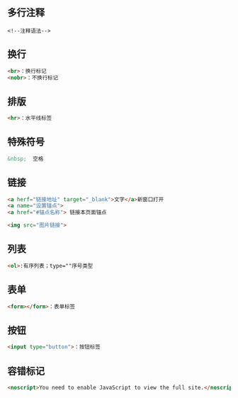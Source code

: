 ## 多行注释

`<!--注释语法-->`

## 换行

```html
<br>：换行标记
<nobr>：不换行标记
```

## 排版

```html
<hr>：水平线标签	
```

## 特殊符号

```html
&nbsp;  空格
```

## 链接

```html
<a herf="链接地址" target="_blank">文字</a>新窗口打开
<a name="设置锚点">
<a href="#锚点名称"> 链接本页面锚点

<img src="图片链接">
```

## 列表

```html
<ol>:有序列表；type=""序号类型
```

## 表单

```html
<form></form>：表单标签
```

## 按钮

```html
<input type="button">：按钮标签
```

## 容错标记

```html
<noscript>You need to enable JavaScript to view the full site.</noscript>
```

